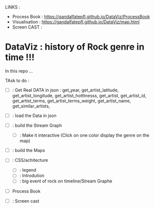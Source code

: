 LINKS : 
  - Process Book : https://gandalfatepfl.github.io/DataViz/ProcessBook
  - Visualisation  :  https://gandalfatepfl.github.io/DataViz/map.html
  - Screen CAST : 
  
# DataViz : history of Rock genre in time !!!

In this repo ...



TAsk to do : 

- [ ] : Get Real DATA in json  : 
        get_year,
        get_artist_latitude,
        get_artist_longitude,
        get_artist_hotttnesss,
        get_artist,
        get_artist_id,
        get_artist_terms,
        get_artist_terms_weight,
        get_artist_name,
        get_similar_artists,
        
        
- [ ] : load the Data in json
- [ ] : build the Stream Graph

  - [ ] : Make it interactive (Click on one color display the genre on the map)
         
         
         
- [ ] : build the Maps
- [ ] : CSS/achitecture
  - [ ] : legend
  - [ ] : Introdution
  - [ ] : big event of rock on timeline/Stream Graphe

- [ ] Process Book

- [ ] : Screen cast







